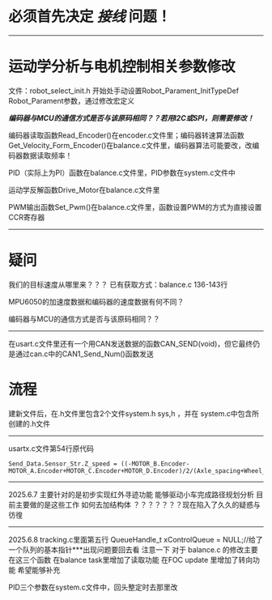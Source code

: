 
# 必须首先决定 ***接线*** 问题！


************************************************************************************

# 运动学分析与电机控制相关参数修改

文件：robot_select_init.h 开始处手动设置Robot_Parament_InitTypeDef  Robot_Parament参数，通过修改宏定义

***编码器与MCU的通信方式是否与该原码相同？？若用I2C或SPI，则需要修改！***

编码器读取函数Read_Encoder()在encoder.c文件里；编码器转速算法函数Get_Velocity_Form_Encoder()在balance.c文件里，编码器算法可能要改，改编码器数据读取频率！

PID（实际上为PI）函数在balance.c文件里，PID参数在system.c文件中

运动学反解函数Drive_Motor在balance.c文件里

PWM输出函数Set_Pwm()在balance.c文件里，函数设置PWM的方式为直接设置CCR寄存器


************************************************************************************

# 疑问

我们的目标速度从哪里来？？？ 已有获取方式：balance.c 136-143行

MPU6050的加速度数据和编码器的速度数据有何不同？

编码器与MCU的通信方式是否与该原码相同？？

************************************************************************************

在usart.c文件里还有一个用CAN发送数据的函数CAN_SEND(void)，但它最终仍是通过can.c中的CAN1_Send_Num()函数发送


# 流程

建新文件后，在.h文件里包含2个文件system.h sys,h ，并在 system.c中包含所创建的.h文件








************************************************************************************************
usartx.c文件第54行原代码

	Send_Data.Sensor_Str.Z_speed = ((-MOTOR_B.Encoder-MOTOR_A.Encoder+MOTOR_C.Encoder+MOTOR_D.Encoder)/2/(Axle_spacing+Wheel_spacing))*1000;
	
	
	
*******************************************************************************************************
2025.6.7
主要针对的是初步实现红外寻迹功能 能够驱动小车完成路径规划分析
目前主要做的是这些工作
如何去加结构体 ？？？？？？？现在陷入了久久的疑惑与彷徨
*******************************************************************************************************
2025.6.8
tracking.c里面第五行
QueueHandle_t xControlQueue = NULL;//给了一个队列的基本指针***出现问题要回去看
注意一下
对于 balance.c 的修改主要在这三个函数
在balance task里增加了读取功能
在FOC update 里增加了转向功能
希望能够补充


PID三个参数在system.c文件中，回头整定时去那里改






